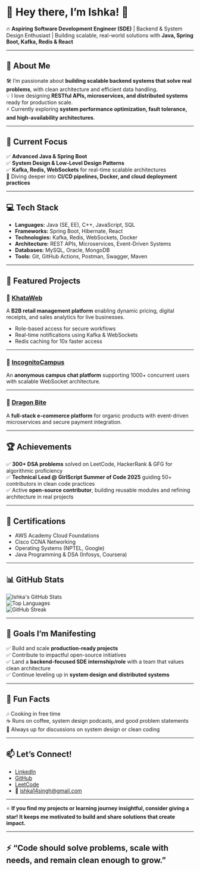 # 👋 Hey there, I’m Ishka! 🚀

🔥 **Aspiring Software Development Engineer (SDE)** | Backend & System Design Enthusiast | Building scalable, real-world solutions with **Java, Spring Boot, Kafka, Redis & React**

---

## 🚀 About Me

🛠️ I’m passionate about **building scalable backend systems that solve real problems**, with clean architecture and efficient data handling.  
💡 I love designing **RESTful APIs, microservices, and distributed systems** ready for production scale.  
⚡ Currently exploring **system performance optimization, fault tolerance, and high-availability architectures**.

---

## 🧠 Current Focus

✅ **Advanced Java & Spring Boot**  
✅ **System Design & Low-Level Design Patterns**  
✅ **Kafka, Redis, WebSockets** for real-time scalable architectures  
🔄 Diving deeper into **CI/CD pipelines, Docker, and cloud deployment practices**

---

## 💻 Tech Stack

- **Languages:** Java (SE, EE), C++, JavaScript, SQL  
- **Frameworks:** Spring Boot, Hibernate, React  
- **Technologies:** Kafka, Redis, WebSockets, Docker  
- **Architecture:** REST APIs, Microservices, Event-Driven Systems  
- **Databases:** MySQL, Oracle, MongoDB  
- **Tools:** Git, GitHub Actions, Postman, Swagger, Maven

---

## 🌟 Featured Projects

### 🚀 [KhataWeb](https://github.com/ishkasingh/Khata-web)
A **B2B retail management platform** enabling dynamic pricing, digital receipts, and sales analytics for live businesses.

- Role-based access for secure workflows
- Real-time notifications using Kafka & WebSockets
- Redis caching for 10x faster access

---

### 💬 [IncognitoCampus](https://github.com/ishkasingh/IncognitoCampus-Backend)
An **anonymous campus chat platform** supporting 1000+ concurrent users with scalable WebSocket architecture.

---

### 🛒 [Dragon Bite](https://github.com/ishkasingh/Dragon-Bite)
A **full-stack e-commerce platform** for organic products with event-driven microservices and secure payment integration.

---

## 🏆 Achievements

✅ **300+ DSA problems** solved on LeetCode, HackerRank & GFG for algorithmic proficiency  
✅ **Technical Lead @ GirlScript Summer of Code 2025** guiding 50+ contributors in clean code practices  
✅ Active **open-source contributor**, building reusable modules and refining architecture in real projects

---

## 📜 Certifications

- AWS Academy Cloud Foundations  
- Cisco CCNA Networking  
- Operating Systems (NPTEL, Google)  
- Java Programming & DSA (Infosys, Coursera)

---

## 📊 GitHub Stats

![Ishka's GitHub Stats](https://github-readme-stats.vercel.app/api?username=ishkasingh&show_icons=true&theme=react&count_private=true)  
![Top Languages](https://github-readme-stats.vercel.app/api/top-langs/?username=ishkasingh&layout=compact&theme=react)  
![GitHub Streak](https://streak-stats.demolab.com/?user=ishkasingh&theme=react)

---

## 🎯 Goals I’m Manifesting

✅ Build and scale **production-ready projects**  
✅ Contribute to impactful open-source initiatives  
✅ Land a **backend-focused SDE internship/role** with a team that values clean architecture  
✅ Continue leveling up in **system design and distributed systems**

---

## 🎸 Fun Facts

🎶 Cooking in free time  
☕ Runs on coffee, system design podcasts, and good problem statements  
💬 Always up for discussions on system design or clean coding

---

## 📫 Let’s Connect!

- [LinkedIn](https://www.linkedin.com/in/ishka-singh-70a558246)
- [GitHub](https://github.com/ishkasingh)
- [LeetCode](https://leetcode.com/u/ishkasingh/)
- 📧 ishka14singh@gmail.com

---

⭐️ **If you find my projects or learning journey insightful, consider giving a star! It keeps me motivated to build and share solutions that create impact.**

---

## ⚡ “Code should solve problems, scale with needs, and remain clean enough to grow.”
